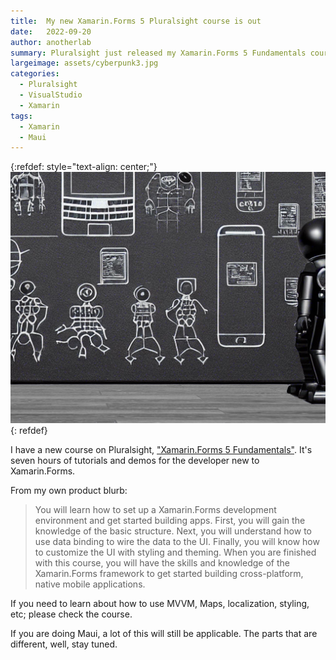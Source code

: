 ```yaml
---
title:  My new Xamarin.Forms 5 Pluralsight course is out
date:   2022-09-20
author: anotherlab
summary: Pluralsight just released my Xamarin.Forms 5 Fundamentals course
largeimage: assets/cyberpunk3.jpg
categories: 
  - Pluralsight
  - VisualStudio
  - Xamarin
tags: 
  - Xamarin
  - Maui
---
```

{:refdef: style="text-align: center;"}
![School is in session'?](/assets/cyberpunk3.jpg)
{: refdef}

I have a new course on Pluralsight, ["Xamarin.Forms 5 Fundamentals"](http://www.pluralsight.com/courses/xamarin-forms-5-fundamentals.). It's seven hours of tutorials and demos for the developer new to Xamarin.Forms.

From my own product blurb:
> You will learn how to set up a Xamarin.Forms development environment and get started building apps. First, you will gain the knowledge of the basic structure. Next, you will understand how to use data binding to wire the data to the UI. Finally, you will know how to customize the UI with styling and theming. When you are finished with this course, you will have the skills and knowledge of the Xamarin.Forms framework to get started building cross-platform, native mobile applications.

If you need to learn about how to use MVVM, Maps, localization, styling, etc; please check the course.

If you are doing Maui, a lot of this will still be applicable. The parts that are different, well, stay tuned.
